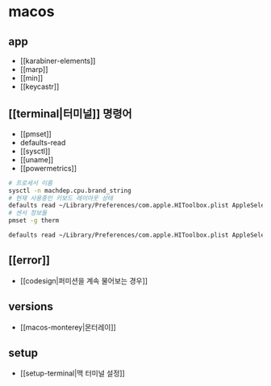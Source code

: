 # macos

## app
- [[karabiner-elements]]
- [[marp]]
- [[min]]
- [[keycastr]]

## [[terminal|터미널]] 명령어 
- [[pmset]]
- defaults-read
- [[sysctl]]
- [[uname]]
- [[powermetrics]]


```sh
# 프로세서 이름
sysctl -n machdep.cpu.brand_string
# 현재 사용중인 키보드 레이아웃 상태
defaults read ~/Library/Preferences/com.apple.HIToolbox.plist AppleSelectedInputSources
# 센서 정보들
pmset -g therm
```

```sh
defaults read ~/Library/Preferences/com.apple.HIToolbox.plist AppleSelectedInputSources | grep -i "keyboardlayout name" | sed 's/KeyboardLayout Name = (\s);/_/'
```

## [[error]]
- [[codesign|퍼미션을 계속 물어보는 경우]]

## versions
- [[macos-monterey|몬터레이]]

## setup
- [[setup-terminal|맥 터미널 설정]]
